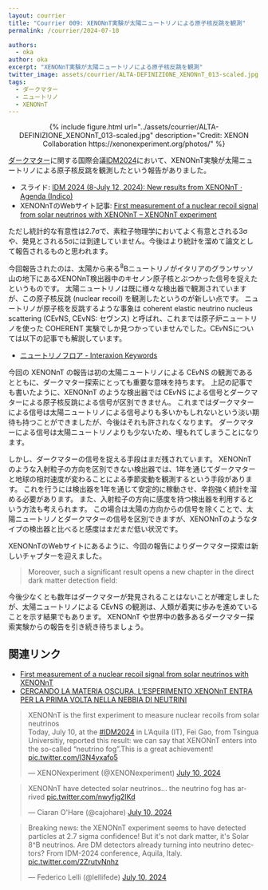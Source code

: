 ```yaml
---
layout: courrier
title: "Courrier 009: XENONnT実験が太陽ニュートリノによる原子核反跳を観測"
permalink: /courrier/2024-07-10

authors:
  - oka
author: oka
excerpt: "XENONnT実験が太陽ニュートリノによる原子核反跳を観測"
twitter_image: assets/courrier/ALTA-DEFINIZIONE_XENONnT_013-scaled.jpg
tags:
  - ダークマター
  - ニュートリノ
  - XENONnT
---
```


<div style="text-align: center;">
{% include figure.html url="../assets/courrier/ALTA-DEFINIZIONE_XENONnT_013-scaled.jpg" description="Credit: XENON Collaboration https://xenonexperiment.org/photos/" %}
</div>

[ダークマター](https://interaxion-podcast.github.io/keywords/dark-matter/)に関する国際会議[IDM2024](https://www.idm2024.eu/)において、XENONnT実験が太陽ニュートリノによる原子核反跳を観測したという報告がありました。

- スライド: [IDM 2024 (8-July 12, 2024): New results from XENONnT · Agenda (Indico)](https://agenda.infn.it/event/39713/contributions/237829/)
- XENONnTのWebサイト記事: [First measurement of a nuclear recoil signal from solar neutrinos with XENONnT – XENONnT experiment](https://xenonexperiment.org/first-measurement-of-a-nuclear-recoil-signal-from-solar-neutrinos-with-xenonnt/)

ただし統計的な有意性は2.7σで、素粒子物理学においてよく有意とされる3σや、発見とされる5σには到達していません。今後はより統計を溜めて論文として報告されるものと思われます。

今回報告されたのは、太陽から来る<sup>8</sup>Bニュートリノがイタリアのグランサッソ山の地下にあるXENONnT検出器中のキセノン原子核とぶつかった信号を捉えたというものです。
太陽ニュートリノは既に様々な検出器で観測されていますが、この原子核反跳 (nuclear recoil) を観測したというのが新しい点です。
ニュートリノが原子核を反跳するような事象は coherent elastic neutrino nucleus scattering (CE𝜈NS, CEvNS: セヴンス) と呼ばれ、これまでは原子炉ニュートリノを使った COHERENT 実験でしか見つかっていませんでした。CE𝜈NSについては以下の記事でも解説しています。

- [ニュートリノフロア - Interaxion Keywords](https://interaxion-podcast.github.io/keywords/neutrino-floor/)

今回の XENONnT の報告は初の太陽ニュートリノによる CE𝜈NS の観測であるとともに、ダークマター探索にとっても重要な意味を持ちます。
上記の記事でも書いたように、XENONnT のような検出器では CE𝜈NS による信号とダークマターによる原子核反跳による信号が区別できません。
これまではダークマターによる信号は太陽ニュートリノによる信号よりも多いかもしれないという淡い期待も持つことができましたが、今後はそれも許されなくなります。
ダークマターによる信号は太陽ニュートリノよりも少ないため、埋もれてしまうことになります。

しかし、ダークマターの信号を捉える手段はまだ残されています。
XENONnT のような入射粒子の方向を区別できない検出器では、1年を通じてダークマターと地球の相対速度が変わることによる季節変動を観測するという手段があります。
これを行うには検出器を1年を通じて安定的に稼動させ、辛抱強く統計を溜める必要があります。
また、入射粒子の方向に感度を持つ検出器を利用するという方法も考えられます。
この場合は太陽の方向からの信号を除くことで、太陽ニュートリノとダークマターの信号を区別できますが、XENONnTのようなタイプの検出器と比べると感度はまだまだ低い状況です。

XENONnTのWebサイトにあるように、今回の報告によりダークマター探索は新しいチャプターを迎えました。

>Moreover, such a significant result opens a new chapter in the direct dark matter detection field:

今後少なくとも数年はダークマターが発見されることはないことが確定しましたが、太陽ニュートリノによる CE𝜈NS の観測は、人類が着実に歩みを進めていることを示す結果でもあります。
XENONnT や世界中の数多あるダークマター探索実験からの報告を引き続き待ちましょう。

## 関連リンク

- [First measurement of a nuclear recoil signal from solar neutrinos with XENONnT](https://www.interactions.org/press-release/first-measurement)
- [CERCANDO LA MATERIA OSCURA, L’ESPERIMENTO XENONnT ENTRA PER LA PRIMA VOLTA NELLA NEBBIA DI NEUTRINI](https://home.infn.it/it/news-infn/6728-cercando-la-materia-oscura-l-esperimento-xenonnt-entra-per-la-prima-volta-nella-nebbia-di-neutrini)

<blockquote class="twitter-tweet tw-align-center"><p lang="en" dir="ltr">XENONnT is the first experiment to measure nuclear recoils from solar neutrinos<br>Today, July 10, at the <a href="https://twitter.com/hashtag/IDM2024?src=hash&amp;ref_src=twsrc%5Etfw">#IDM2024</a> in L’Aquila (IT), Fei Gao, from Tsingua Universitiy, reported this result: we can say that XENONnT enters into the so-called “neutrino fog”.This is a great achievement! <a href="https://t.co/I3N4yxafo5">pic.twitter.com/I3N4yxafo5</a></p>&mdash; XENONexperiment (@XENONexperiment) <a href="https://twitter.com/XENONexperiment/status/1810989027123663091?ref_src=twsrc%5Etfw">July 10, 2024</a>
</blockquote> <script async src="https://platform.twitter.com/widgets.js" charset="utf-8"></script>

<blockquote class="twitter-tweet tw-align-center"><p lang="en" dir="ltr">XENONnT have detected solar neutrinos... the neutrino fog has arrived <a href="https://t.co/nwyfjg2IKd">pic.twitter.com/nwyfjg2IKd</a></p>&mdash; Ciaran O&#39;Hare (@cajohare) <a href="https://twitter.com/cajohare/status/1810981363371172180?ref_src=twsrc%5Etfw">July 10, 2024</a>
</blockquote> <script async src="https://platform.twitter.com/widgets.js" charset="utf-8"></script>

<blockquote class="twitter-tweet tw-align-center"><p lang="en" dir="ltr">Breaking news: the XENONnT experiment seems to have detected particles at 2.7 sigma confidence! But it&#39;s not dark matter, it&#39;s Solar 8^B neutrinos. Are DM detectors already turning into neutrino detectors? From IDM-2024 conference, Aquila, Italy. <a href="https://t.co/2ZrutvNnhz">pic.twitter.com/2ZrutvNnhz</a></p>&mdash; Federico Lelli (@lellifede) <a href="https://twitter.com/lellifede/status/1810987196012220429?ref_src=twsrc%5Etfw">July 10, 2024</a></blockquote> <script async src="https://platform.twitter.com/widgets.js" charset="utf-8"></script>